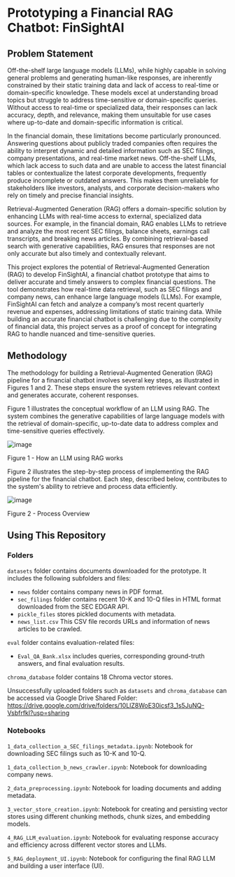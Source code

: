 # Prototyping a Financial RAG Chatbot: FinSightAI
## Problem Statement
Off-the-shelf large language models (LLMs), while highly capable in solving general problems and generating human-like responses, are inherently constrained by their static training data and lack of access to real-time or domain-specific knowledge. These models excel at understanding broad topics but struggle to address time-sensitive or domain-specific queries. Without access to real-time or specialized data, their responses can lack accuracy, depth, and relevance, making them unsuitable for use cases where up-to-date and domain-specific information is critical.

In the financial domain, these limitations become particularly pronounced. Answering questions about publicly traded companies often requires the ability to interpret dynamic and detailed information such as SEC filings, company presentations, and real-time market news. Off-the-shelf LLMs, which lack access to such data and are unable to access the latest financial tables or contextualize the latest corporate developments, frequently produce incomplete or outdated answers. This makes them unreliable for stakeholders like investors, analysts, and corporate decision-makers who rely on timely and precise financial insights.

Retrieval-Augmented Generation (RAG) offers a domain-specific solution by enhancing LLMs with real-time access to external, specialized data sources. For example, in the financial domain, RAG enables LLMs to retrieve and analyze the most recent SEC filings, balance sheets, earnings call transcripts, and breaking news articles. By combining retrieval-based search with generative capabilities, RAG ensures that responses are not only accurate but also timely and contextually relevant.

This project explores the potential of Retrieval-Augmented Generation (RAG) to develop FinSightAI, a financial chatbot prototype that aims to deliver accurate and timely answers to complex financial questions. The tool demonstrates how real-time data retrieval, such as SEC filings and company news, can enhance large language models (LLMs). For example, FinSightAI can fetch and analyze a company’s most recent quarterly revenue and expenses, addressing limitations of static training data. While building an accurate financial chatbot is challenging due to the complexity of financial data, this project serves as a proof of concept for integrating RAG to handle nuanced and time-sensitive queries.

## Methodology
The methodology for building a Retrieval-Augmented Generation (RAG) pipeline for a financial chatbot involves several key steps, as illustrated in Figures 1 and 2. These steps ensure the system retrieves relevant context and generates accurate, coherent responses.

Figure 1 illustrates the conceptual workflow of an LLM using RAG. The system combines the generative capabilities of large language models with the retrieval of domain-specific, up-to-date data to address complex and time-sensitive queries effectively.

![image](https://github.com/user-attachments/assets/0a87c2b4-191a-4cff-81f6-b92eb1c10f07)

Figure 1 - How an LLM using RAG works

Figure 2 illustrates the step-by-step process of implementing the RAG pipeline for the financial chatbot. Each step, described below, contributes to the system's ability to retrieve and process data efficiently.

![image](https://github.com/user-attachments/assets/936bae0a-b62d-4dbb-905e-039a293e4197)

Figure 2 - Process Overview

## Using This Repository
### Folders
```datasets``` folder contains documents downloaded for the prototype. It includes the following subfolders and files:
* ```news``` folder contains company news in PDF format.
* ```sec_filings``` folder contains recent 10-K and 10-Q files in HTML format downloaded from the SEC EDGAR API.
* ```pickle_files``` stores pickled documents with metadata.
* ```news_list.csv``` This CSV file records URLs and information of news articles to be crawled.

```eval``` folder contains evaluation-related files:
* ```Eval_QA_Bank.xlsx``` includes queries, corresponding ground-truth answers, and final evaluation results.

```chroma_database``` folder contains 18 Chroma vector stores.

Unsuccessfully uploaded folders such as ```datasets``` and ```chroma_database``` can be accessed via Google Drive Shared Folder: https://drive.google.com/drive/folders/10LlZ8WoE30icsf3_1s5JuNQ-Vsbfrfkl?usp=sharing



### Notebooks
```1_data_collection_a_SEC_filings_metadata.ipynb```: Notebook for downloading SEC filings such as 10-K and 10-Q.

```1_data_collection_b_news_crawler.ipynb```: Notebook for downloading company news.

```2_data_preprocessing.ipynb```: Notebook for loading documents and adding metadata.

```3_vector_store_creation.ipynb```: Notebook for creating and persisting vector stores using different chunking methods, chunk sizes, and embedding models.

```4_RAG_LLM_evaluation.ipynb```: Notebook for evaluating response accuracy and efficiency across different vector stores and LLMs.

```5_RAG_deployment_UI.ipynb```: Notebook for configuring the final RAG LLM and building a user interface (UI).



